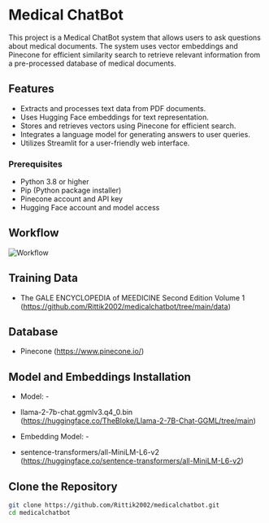 # Medical ChatBot

This project is a Medical ChatBot system that allows users to ask questions about medical documents. The system uses vector embeddings and Pinecone for efficient similarity search to retrieve relevant information from a pre-processed database of medical documents.

## Features

- Extracts and processes text data from PDF documents.
- Uses Hugging Face embeddings for text representation.
- Stores and retrieves vectors using Pinecone for efficient search.
- Integrates a language model for generating answers to user queries.
- Utilizes Streamlit for a user-friendly web interface.


### Prerequisites

- Python 3.8 or higher
- Pip (Python package installer)
- Pinecone account and API key
- Hugging Face account and model access

## Workflow

![Workflow](medicalchatbot/images/Workflow.png)

## Training Data

- The GALE ENCYCLOPEDIA of MEEDICINE Second Edition Volume 1 (https://github.com/Rittik2002/medicalchatbot/tree/main/data)

## Database

- Pinecone (https://www.pinecone.io/)

## Model and Embeddings Installation

- Model: - 
- llama-2-7b-chat.ggmlv3.q4_0.bin (https://huggingface.co/TheBloke/Llama-2-7B-Chat-GGML/tree/main)

- Embedding Model: - 
- sentence-transformers/all-MiniLM-L6-v2 (https://huggingface.co/sentence-transformers/all-MiniLM-L6-v2)


## Clone the Repository

   ```bash
   git clone https://github.com/Rittik2002/medicalchatbot.git
   cd medicalchatbot
